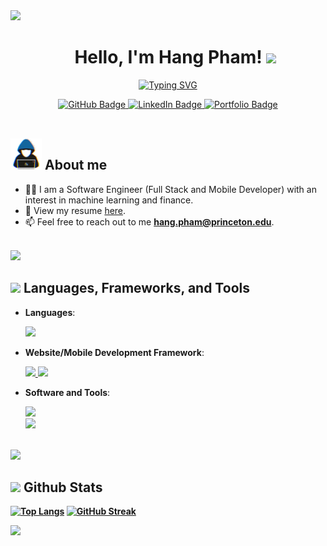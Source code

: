 

<!--
Hang Pham's Profile Page
-->


<img src="https://user-images.githubusercontent.com/73097560/115834477-dbab4500-a447-11eb-908a-139a6edaec5c.gif">
<div id="user-content-toc">
  <ul align="center">
      <h1 align="center"><b>Hello, I'm Hang Pham! </b>
      <img src="https://media.giphy.com/media/hvRJCLFzcasrR4ia7z/giphy.gif" width="35">
  </ul>
</div>

<p align="center">
   <a href="https://git.io/typing-svg"><img src="https://readme-typing-svg.demolab.com?font=Fira+Code&size=38&pause=1000&center=true&vCenter=true&width=300&lines=Hang+Pham" alt="Typing SVG" /></a>
</p>

<div id="badges" align="center">
   <a href="https://github.com/thanhhang1306">
    <img src="https://img.shields.io/badge/GitHub-100000?style=for-the-badge&logo=github&logoColor=white" alt="GitHub Badge"/>
  </a>
  <a href="https://www.linkedin.com/in/hang-pham-727774188/">
    <img src="https://img.shields.io/badge/LinkedIn-blue?style=for-the-badge&logo=linkedin&logoColor=white" alt="LinkedIn Badge"/>
  </a>
  
  <a href="https://www.thanhhang1306.github.io/portfolio/">
    <img src="https://img.shields.io/badge/website-000000?style=for-the-badge&logo=About.me&logoColor=white" alt="Portfolio Badge"/>
  </a>
</div>

<br>

## <picture><img src = "assets/about_me.gif" width = 50px></picture> **About me**
- 👩‍💻 I am a Software Engineer (Full Stack and Mobile Developer) with an interest in machine learning and finance.
- 📝 View my resume [here](https://drive.google.com/file/d/1P68FneD9GH-m0WEWVTUFyp74ei98BzQt/view?usp=sharing).
- 📫 Feel free to reach out to me  **hang.pham@princeton.edu**.


<br>

<img src="https://user-images.githubusercontent.com/73097560/115834477-dbab4500-a447-11eb-908a-139a6edaec5c.gif">


## <img src="https://media2.giphy.com/media/QssGEmpkyEOhBCb7e1/giphy.gif?cid=ecf05e47a0n3gi1bfqntqmob8g9aid1oyj2wr3ds3mg700bl&rid=giphy.gif" width ="50"><b> Languages, Frameworks, and Tools</b>
<div>
  
<p align="center">

- **Languages**:
    
   <p align="left">
      <a href="https://skillicons.dev">
      <img src="https://skillicons.dev/icons?i=python,cpp,java,js,ts,html,css,c&perline=10" />
      </a>
   </p>

 
    
- **Website/Mobile Development Framework**:
   <p align="left">
      <a href="https://skillicons.dev">
      <img src="https://skillicons.dev/icons?i=react,nodejs,express,django,flask,materialui,sass&perline=14" />
      <img src="https://skillicons.dev/icons?i=flutter,androidstudio&perline=14" />
      </a>
   </p>
  

- **Software and Tools**:
  <p align="left">
      <a href="https://skillicons.dev">
         <img src="https://skillicons.dev/icons?i=aws,firebase,postgres,mongodb,mysql&perline=14" />
         <br>
         <img src="https://skillicons.dev/icons?i=git,github,figma,ai,md&perline=14" />
      </a>
   </p>
    
<br>

<img src="https://user-images.githubusercontent.com/73097560/115834477-dbab4500-a447-11eb-908a-139a6edaec5c.gif">

## <img src="https://media.giphy.com/media/iY8CRBdQXODJSCERIr/giphy.gif" width="35"><b> Github Stats 
[![Top Langs](https://github-readme-stats.vercel.app/api/top-langs/?username=thanhhang1306&theme=dark&background=000000)](https://github.com/anuraghazra/github-readme-stats)
[![GitHub Streak](http://github-readme-streak-stats.herokuapp.com?user=thanhhang1306&theme=dark&background=000000)](https://git.io/streak-stats)

<img src="https://user-images.githubusercontent.com/73097560/115834477-dbab4500-a447-11eb-908a-139a6edaec5c.gif">
